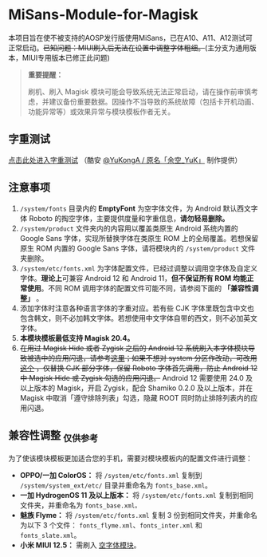 # MiSans-Module-for-Magisk
本项目旨在使不被支持的AOSP发行版使用MiSans，已在A10、A11、A12测试可正常启动。~~已知问题：MIUI刷入后无法在设置中调整字体粗细。~~(主分支为通用版本，MIUI专用版本已修正此问题)

> **重要提醒：**
>
> 刷机、刷入 Magisk 模块可能会导致系统无法正常启动，请在操作前审慎考虑，并建议备份重要数据。因操作不当导致的系统故障（包括卡开机动画、功能异常等）或效果异常与模块模板作者无关。

## 字重测试
[点击此处进入字重测试](https://font.yukonga.top/) （酷安 [@YuKongA / 原名「余空_YuK」](https://www.coolapk.com/u/680367) 制作提供）

## 注意事项
1. `/system/fonts` 目录内的 **EmptyFont** 为空字体文件，为 Android 默认西文字体 Roboto 的掏空字体，主要提供度量和字重信息，**请勿轻易删除。**
2. `/system/product` 文件夹内的内容用以覆盖类原生 Android 系统内置的 Google Sans 字体，实现所替换字体在类原生 ROM 上的全局覆盖。若想保留原生 ROM 内置的 Google Sans 字体，请将模块内的 `/system/product` 文件夹删除。
3. `/system/etc/fonts.xml` 为字体配置文件，已经过调整以调用空字体及自定义字体。**理论上**可兼容 Android 12 和 Android 11，**但不保证所有 ROM 均能正常使用**。不同 ROM 调用字体的配置文件可能不同，请参阅下面的 **「兼容性调整」** 。
4. 添加字体时注意各种语言字体的字重对应。若有些 CJK 字体里既包含中文也包含韩文，则不必加韩文字体。若想使用中文字体自带的西文，则不必加英文字体。
5. **本模块模板最低支持 Magisk 20.4。**
6. ~~在用过 Magisk Hide 或者 Zygisk 之后的 Android 12 系统刷入本字体模块导致被选中的应用闪退，请参考[这里](https://github.com/lxgw/advanced-cjk-font-magisk-module-template/issues/1#issuecomment-1003711583)；如果不想对 system 分区作改动，可改用 [这个](https://github.com/lxgw/cjk-only-font-magisk-module-template/) ，仅替换 CJK 部分字体，保留 Roboto 字体首先调用，防止 Android 12 中 Magisk Hide 或 Zygisk 勾选的应用闪退。~~ Android 12 需要使用 24.0 及以上版本的 Magisk，开启 Zygisk，配合 Shamiko 0.2.0 及以上版本，并在 Magisk 中取消「遵守排除列表」勾选，隐藏 ROOT 同时防止排除列表内的应用闪退。

## 兼容性调整 <sub>仅供参考</sub>
为了使该模块模板更加适合您的手机，需要对模块模板内的配置文件进行调整：
- **OPPO/一加 ColorOS：** 将 `/system/etc/fonts.xml` 复制到 `/system/system_ext/etc/` 目录并重命名为 `fonts_base.xml`。
- **一加 HydrogenOS 11 及以上版本：** 将 `/system/etc/fonts.xml` 复制到相同文件夹，并重命名为 `fonts_base.xml。`
- **魅族 Flyme：** 将 `/system/etc/fonts.xml` 复制 3 份到相同文件夹，并重命名为以下 3 个文件： `fonts_flyme.xml`、`fonts_inter.xml` 和 `fonts_slate.xml`。
- **小米 MIUI 12.5：** 需刷入 [空字体模块](https://www.coolapk.com/feed/29518682?shareKey=NGU4ODM5Yjk3YjZmNjE4OTNiOTQ~&shareUid=633884&shareFrom=com.coolapk.market_11.4.3)。
